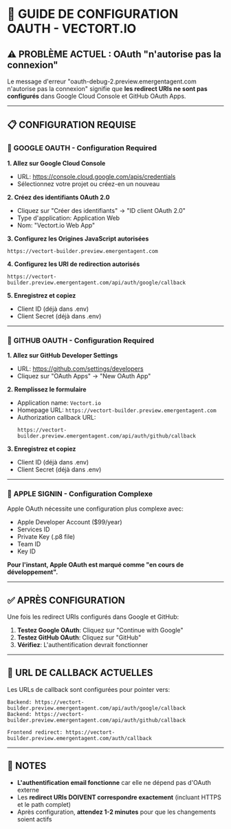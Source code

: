 # 🔧 GUIDE DE CONFIGURATION OAUTH - VECTORT.IO

## ⚠️ PROBLÈME ACTUEL : OAuth "n'autorise pas la connexion"

Le message d'erreur "oauth-debug-2.preview.emergentagent.com n'autorise pas la connexion" signifie que **les redirect URIs ne sont pas configurés** dans Google Cloud Console et GitHub OAuth Apps.

---

## 📋 CONFIGURATION REQUISE

### 🔵 **GOOGLE OAUTH - Configuration Required**

**1. Allez sur Google Cloud Console**
   - URL: https://console.cloud.google.com/apis/credentials
   - Sélectionnez votre projet ou créez-en un nouveau

**2. Créez des identifiants OAuth 2.0**
   - Cliquez sur "Créer des identifiants" → "ID client OAuth 2.0"
   - Type d'application: Application Web
   - Nom: "Vectort.io Web App"

**3. Configurez les Origines JavaScript autorisées**
   ```
   https://vectort-builder.preview.emergentagent.com
   ```

**4. Configurez les URI de redirection autorisés**
   ```
   https://vectort-builder.preview.emergentagent.com/api/auth/google/callback
   ```

**5. Enregistrez et copiez**
   - Client ID (déjà dans .env)
   - Client Secret (déjà dans .env)

---

### 🐙 **GITHUB OAUTH - Configuration Required**

**1. Allez sur GitHub Developer Settings**
   - URL: https://github.com/settings/developers
   - Cliquez sur "OAuth Apps" → "New OAuth App"

**2. Remplissez le formulaire**
   - Application name: `Vectort.io`
   - Homepage URL: `https://vectort-builder.preview.emergentagent.com`
   - Authorization callback URL: 
     ```
     https://vectort-builder.preview.emergentagent.com/api/auth/github/callback
     ```

**3. Enregistrez et copiez**
   - Client ID (déjà dans .env)
   - Client Secret (déjà dans .env)

---

### 🍎 **APPLE SIGNIN - Configuration Complexe**

Apple OAuth nécessite une configuration plus complexe avec:
- Apple Developer Account ($99/year)
- Services ID
- Private Key (.p8 file)
- Team ID
- Key ID

**Pour l'instant, Apple OAuth est marqué comme "en cours de développement".**

---

## ✅ APRÈS CONFIGURATION

Une fois les redirect URIs configurés dans Google et GitHub:

1. **Testez Google OAuth**: Cliquez sur "Continue with Google"
2. **Testez GitHub OAuth**: Cliquez sur "GitHub"
3. **Vérifiez**: L'authentification devrait fonctionner

---

## 🔄 URL DE CALLBACK ACTUELLES

Les URLs de callback sont configurées pour pointer vers:
```
Backend: https://vectort-builder.preview.emergentagent.com/api/auth/google/callback
Backend: https://vectort-builder.preview.emergentagent.com/api/auth/github/callback

Frontend redirect: https://vectort-builder.preview.emergentagent.com/auth/callback
```

---

## 📝 NOTES

- **L'authentification email fonctionne** car elle ne dépend pas d'OAuth externe
- Les **redirect URIs DOIVENT correspondre exactement** (incluant HTTPS et le path complet)
- Après configuration, **attendez 1-2 minutes** pour que les changements soient actifs
